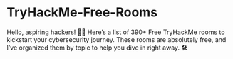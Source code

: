 # TryHackMe-Free-Rooms
Hello, aspiring hackers! 🕵️‍♂️ Here’s a list of 390+ Free TryHackMe rooms to kickstart your cybersecurity journey. These rooms are absolutely free, and I’ve organized them by topic to help you dive in right away. 🛠️
